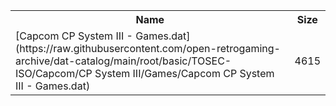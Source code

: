 <table>
<tr><th>Name</th><th>Size</th></tr>
<tr><td>
[Capcom CP System III - Games.dat](https://raw.githubusercontent.com/open-retrogaming-archive/dat-catalog/main/root/basic/TOSEC-ISO/Capcom/CP System III/Games/Capcom CP System III - Games.dat)
</td><td>4615</td></tr>
</table>
